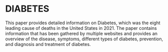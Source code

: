 # DIABETES
This paper provides detailed information on Diabetes, which was the eight leading cause of deaths in the United States in 2021. The paper contains information that has been gathered by multiple websites and provides an overview of the disease, symptoms, different types of diabetes, prevention, and diagnosis and treatment of diabetes.